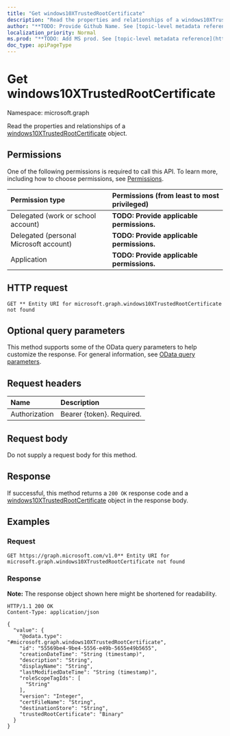 ```yaml
---
title: "Get windows10XTrustedRootCertificate"
description: "Read the properties and relationships of a windows10XTrustedRootCertificate object."
author: "**TODO: Provide Github Name. See [topic-level metadata reference](https://msgo.azurewebsites.net/add/document/guidelines/metadata.html#topic-level-metadata)**"
localization_priority: Normal
ms.prod: "**TODO: Add MS prod. See [topic-level metadata reference](https://msgo.azurewebsites.net/add/document/guidelines/metadata.html#topic-level-metadata)**"
doc_type: apiPageType
---
```


# Get windows10XTrustedRootCertificate
Namespace: microsoft.graph



Read the properties and relationships of a [windows10XTrustedRootCertificate](../resources/windows10xtrustedrootcertificate.md) object.

## Permissions
One of the following permissions is required to call this API. To learn more, including how to choose permissions, see [Permissions](/graph/permissions-reference).

|Permission type|Permissions (from least to most privileged)|
|:---|:---|
|Delegated (work or school account)|**TODO: Provide applicable permissions.**|
|Delegated (personal Microsoft account)|**TODO: Provide applicable permissions.**|
|Application|**TODO: Provide applicable permissions.**|

## HTTP request

<!-- {
  "blockType": "ignored"
}
-->
``` http
GET ** Entity URI for microsoft.graph.windows10XTrustedRootCertificate not found
```

## Optional query parameters
This method supports some of the OData query parameters to help customize the response. For general information, see [OData query parameters](/graph/query-parameters).

## Request headers
|Name|Description|
|:---|:---|
|Authorization|Bearer {token}. Required.|

## Request body
Do not supply a request body for this method.

## Response

If successful, this method returns a `200 OK` response code and a [windows10XTrustedRootCertificate](../resources/windows10xtrustedrootcertificate.md) object in the response body.

## Examples

### Request
<!-- {
  "blockType": "request",
  "name": "get_windows10xtrustedrootcertificate"
}
-->
``` http
GET https://graph.microsoft.com/v1.0** Entity URI for microsoft.graph.windows10XTrustedRootCertificate not found
```


### Response
**Note:** The response object shown here might be shortened for readability.
<!-- {
  "blockType": "response",
  "truncated": true,
  "@odata.type": "microsoft.graph.windows10XTrustedRootCertificate"
}
-->
``` http
HTTP/1.1 200 OK
Content-Type: application/json

{
  "value": {
    "@odata.type": "#microsoft.graph.windows10XTrustedRootCertificate",
    "id": "55569be4-9be4-5556-e49b-5655e49b5655",
    "creationDateTime": "String (timestamp)",
    "description": "String",
    "displayName": "String",
    "lastModifiedDateTime": "String (timestamp)",
    "roleScopeTagIds": [
      "String"
    ],
    "version": "Integer",
    "certFileName": "String",
    "destinationStore": "String",
    "trustedRootCertificate": "Binary"
  }
}
```

